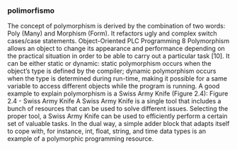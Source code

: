 ### polimorfismo

The concept of polymorphism is derived by the combination of two words: Poly (Many) and 
Morphism (Form). It refactors ugly and complex switch cases/case statements.
Object-Oriented PLC Programming
8
Polymorphism allows an object to change its appearance and performance depending on the 
practical situation in order to be able to carry out a particular task [10]. It can be either static or 
dynamic: static polymorphism occurs when the object’s type is defined by the compiler; 
dynamic polymorphism occurs when the type is determined during run-time, making it possible 
for a same variable to access different objects while the program is running.
A good example to explain polymorphism is a Swiss Army Knife (Figure 2.4):
Figure 2.4 - Swiss Army Knife
A Swiss Army Knife is a single tool that includes a bunch of resources that can be used to solve
different issues. Selecting the proper tool, a Swiss Army Knife can be used to efficiently
perform a certain set of valuable tasks. In the dual way, a simple adder block that adapts itself 
to cope with, for instance, int, float, string, and time data types is an example of a polymorphic 
programming resource.